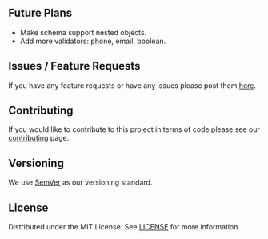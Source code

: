 ## Future Plans

-   Make schema support nested objects.
-   Add more validators: phone, email, boolean.

## Issues / Feature Requests

If you have any feature requests or have any issues please post them [here](https://github.com/robert-harbison/super-validator/issues).

## Contributing

If you would like to contribute to this project in terms of code please see our [contributing](https://github.com/robert-harbison/super-validator/blob/main/CONTRIBUTING.md) page.

## Versioning

We use [SemVer](https://semver.org/) as our versioning standard.

## License

Distributed under the MIT License. See [LICENSE](https://github.com/robert-harbison/super-validator/blob/main/LICENSE) for more information.
